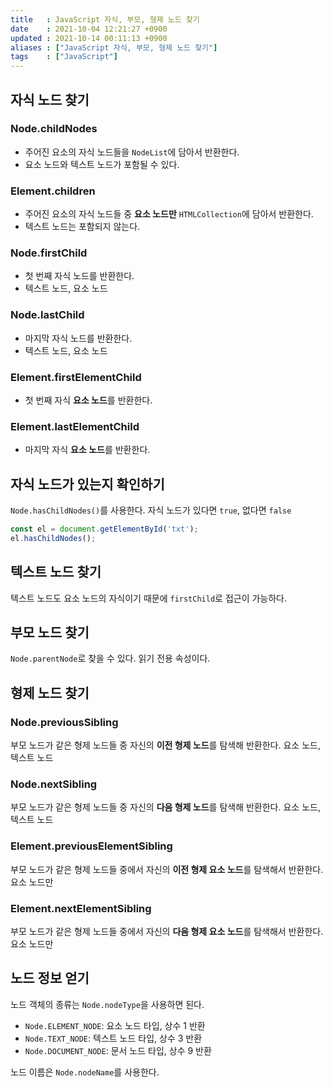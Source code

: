 ```yaml
---
title   : JavaScript 자식, 부모, 형제 노드 찾기 
date    : 2021-10-04 12:21:27 +0900
updated : 2021-10-14 00:11:13 +0900
aliases : ["JavaScript 자식, 부모, 형제 노드 찾기"]
tags    : ["JavaScript"]
---
```

## 자식 노드 찾기
### Node.childNodes
- 주어진 요소의 자식 노드들을 `NodeList`에 담아서 반환한다. 
- 요소 노드와 텍스트 노드가 포함될 수 있다. 

### Element.children
- 주어진 요소의 자식 노드들 중 **요소 노드만** `HTMLCollection`에 담아서 반환한다.
- 텍스트 노드는 포함되지 않는다. 

### Node.firstChild
- 첫 번째 자식 노드를 반환한다. 
- 텍스트 노드, 요소 노드 

### Node.lastChild
- 마지막 자식 노드를 반환한다.
- 텍스트 노드, 요소 노드 


### Element.firstElementChild
- 첫 번째 자식 **요소 노드**를 반환한다. 

### Element.lastElementChild
- 마지막 자식 **요소 노드**를 반환한다. 

## 자식 노드가 있는지 확인하기  
`Node.hasChildNodes()`를 사용한다. 자식 노드가 있다면 `true`, 없다면 `false`
```javascript
const el = document.getElementById('txt');
el.hasChildNodes();
```

## 텍스트 노드 찾기 
텍스트 노드도 요소 노드의 자식이기 때문에 `firstChild`로 접근이 가능하다. 

## 부모 노드 찾기
`Node.parentNode`로 찾을 수 있다. 읽기 전용 속성이다.  

## 형제 노드 찾기  
### Node.previousSibling
부모 노드가 같은 형제 노드들 중 자신의 **이전 형제 노드**를 탐색해 반환한다. 요소 노드, 텍스트 노드

### Node.nextSibling
부모 노드가 같은 형제 노드들 중 자신의 **다음 형제 노드**를 탐색해 반환한다. 요소 노드, 텍스트 노드

### Element.previousElementSibling
부모 노드가 같은 형제 노드들 중에서 자신의 **이전 형제 요소 노드**를 탐색해서 반환한다. 요소 노드만

### Element.nextElementSibling
부모 노드가 같은 형제 노드들 중에서 자신의 **다음 형제 요소 노드**를 탐색해서 반환한다. 요소 노드만 

## 노드 정보 얻기  
노드 객체의 종류는 `Node.nodeType`을 사용하면 된다.  
- `Node.ELEMENT_NODE`: 요소 노드 타입, 상수 1 반환
- `Node.TEXT_NODE`: 텍스트 노드 타입, 상수 3 반환
- `Node.DOCUMENT_NODE`: 문서 노드 타입, 상수 9 반환

노드 이름은 `Node.nodeName`를 사용한다.
